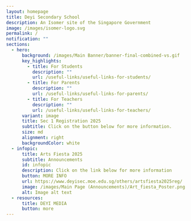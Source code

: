 ```yaml
---
layout: homepage
title: Deyi Secondary School
description: An Isomer site of the Singapore Government
image: /images/isomer-logo.svg
permalink: /
notification: ""
sections:
  - hero:
      background: /images/Main Banner/banner-final-combined-vs.gif
      key_highlights:
        - title: For Students
          description: ""
          url: /useful-links/useful-links-for-students/
        - title: For Parents
          description: ""
          url: /useful-links/useful-links-for-parents/
        - title: For Teachers
          description: ""
          url: /useful-links/useful-links-for-teachers/
      variant: image
      title: Sec 1 Registration 2025
      subtitle: Click on the button below for more information.
      size: md
      alignment: right
      backgroundColor: white
  - infopic:
      title: Arts Fiesta 2025
      subtitle: Announcements
      id: infopic
      description: Click on the link below for more information
      button: MORE INFO
      url: https://www.deyisec.moe.edu.sg/others/artsfiesta2025reg/
      image: /images/Main Page (Announcements)/Art_fiesta_Poster.png
      alt: Image alt text
  - resources:
      title: DEYI MEDIA
      button: more
---
```

